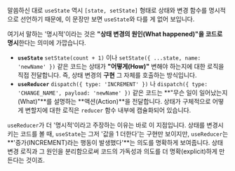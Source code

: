 
말씀하신 대로 `useState` 역시 `[state, setState]` 형태로 상태와 변경 함수를 명시적으로 선언하기 때문에, 이 문장만 보면 `useState`와 다를 게 없어 보입니다.

여기서 말하는 '명시적'이라는 것은 **"상태 변경의 원인(What happened)"을 코드로 명시**한다는 의미에 가깝습니다.

- **`useState`** `setState(count + 1)` 이나 `setState({ ...state, name: 'newName' })` 같은 코드는 상태가 **"어떻게(How)"** 변해야 하는지에 대한 로직을 직접 전달합니다. 즉, 상태 변경의 **구현** 그 자체를 호출하는 방식입니다.
- **`useReducer`** `dispatch({ type: 'INCREMENT' })` 나 `dispatch({ type: 'CHANGE_NAME', payload: 'newName' })` 같은 코드는 **"무슨 일이 일어났는지(What)"**를 설명하는 **액션(Action)**을 전달합니다. 상태가 구체적으로 어떻게 변할지에 대한 로직은 `reducer` 함수 내부에 캡슐화되어 있습니다.
    

`useReducer`가 더 '명시적'이라고 주장하는 이유는 바로 이 지점입니다. 상태를 변경시키는 코드를 볼 때, `useState`는 그저 '값을 1 더한다'는 구현만 보이지만, `useReducer`는 **'증가(INCREMENT)라는 행동이 발생했다'**는 의도를 명확하게 보여줍니다. 상태 변경 로직과 그 원인을 분리함으로써 코드의 가독성과 의도를 더 명확(explicit)하게 만든다는 것이죠.